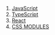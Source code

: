 1. [JavaScript](/javascript/index.md)
2. [TypeScript](/typescript/index.md)
3. [React](/react/index.md)
4. [CSS MODULES](/react/css-modules.md)